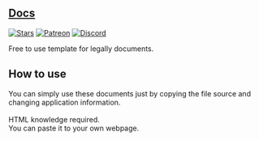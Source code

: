 
## [Docs](https://github.com/DevVali/Docs)

[![Stars](https://img.shields.io/github/stars/DevVali/Docs)](https://github.com/DevVali/Docs/stargazers)
[![Patreon](https://img.shields.io/badge/donate-Patreon-orange.svg)](https://www.patreon.com/xvali)
[![Discord](https://discordapp.com/api/guilds/886548261748502538/widget.png)](https://discord.gg/dsTTyA7MuQ) 

Free to use template for legally documents.

## How to use
You can simply use these documents just by copying the file source and changing application information.
<br>
<br>
HTML knowledge required.
<br>
You can paste it to your own webpage.
